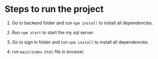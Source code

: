 # Steps to run the project

1. Go to backend folder and run `npm install` to install all dependencies.

2. Run `npm start` to start the my sql server.

3. Go to sign in folder and run `npm install` to install all dependencies.

4. run `main/index.html` file in browser.

